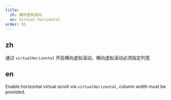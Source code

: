 ```yaml
---
title:
  zh: 横向虚拟滚动
  en: Virtual horizontal
order: 91
---
```


## zh

通过 `virtualHorizontal` 开启横向虚拟滚动，横向虚拟滚动必须指定列宽

## en

Enable horizontal virtual scroll via `virtualHorizontal`, column width must be provided.
